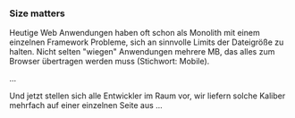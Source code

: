 ### Size matters

Heutige Web Anwendungen haben oft schon als Monolith mit einem einzelnen Framework Probleme, sich an sinnvolle Limits der Dateigröße zu halten. Nicht selten "wiegen" Anwendungen mehrere MB, das alles zum Browser übertragen werden muss (Stichwort: Mobile).

<p class="fragment">...</p>

<p class="fragment">Und jetzt stellen sich alle Entwickler im Raum vor, wir liefern solche Kaliber mehrfach auf einer einzelnen Seite aus ...</p>
